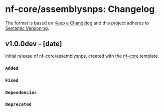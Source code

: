 # nf-core/assemblysnps: Changelog

The format is based on [Keep a Changelog](https://keepachangelog.com/en/1.0.0/)
and this project adheres to [Semantic Versioning](https://semver.org/spec/v2.0.0.html).

## v1.0.0dev - [date]

Initial release of nf-core/assemblysnps, created with the [nf-core](https://nf-co.re/) template.

### `Added`

### `Fixed`

### `Dependencies`

### `Deprecated`
